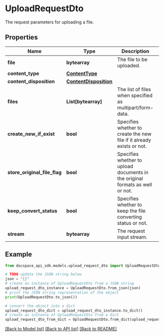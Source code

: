 # UploadRequestDto
The request parameters for uploading a file.

## Properties

Name | Type | Description | Notes
------------ | ------------- | ------------- | -------------
**file** | **bytearray** | The file to be uploaded. | [optional] 
**content_type** | [**ContentType**](ContentType.md) |  | [optional] 
**content_disposition** | [**ContentDisposition**](ContentDisposition.md) |  | [optional] 
**files** | **List[bytearray]** | The list of files when specified as multipart/form-data. | [optional] 
**create_new_if_exist** | **bool** | Specifies whether to create the new file if it already exists or not. | [optional] 
**store_original_file_flag** | **bool** | Specifies whether to upload documents in the original formats as well or not. | [optional] 
**keep_convert_status** | **bool** | Specifies whether to keep the file converting status or not. | [optional] 
**stream** | **bytearray** | The request input stream. | [optional] 

## Example

```python
from docspace_api_sdk.models.upload_request_dto import UploadRequestDto

# TODO update the JSON string below
json = "{}"
# create an instance of UploadRequestDto from a JSON string
upload_request_dto_instance = UploadRequestDto.from_json(json)
# print the JSON string representation of the object
print(UploadRequestDto.to_json())

# convert the object into a dict
upload_request_dto_dict = upload_request_dto_instance.to_dict()
# create an instance of UploadRequestDto from a dict
upload_request_dto_from_dict = UploadRequestDto.from_dict(upload_request_dto_dict)
```
[[Back to Model list]](../README.md#documentation-for-models) [[Back to API list]](../README.md#documentation-for-api-endpoints) [[Back to README]](../README.md)


